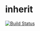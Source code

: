 # inherit 

[![Build Status](https://travis-ci.org/pintxos/inherit.svg?branch=master)](https://travis-ci.org/pintxos/inherit)
